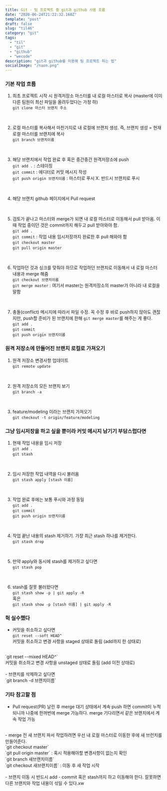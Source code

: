 ```yaml
---
title: Git - 팀 프로젝트 중 git과 github 사용 흐름
date: "2020-06-24T21:22:32.160Z"
template: "post"
draft: false
slug: "til46"
category: "git"
tags:
  - "til"
  - "git"
  - "github"
  - "wecode"
description: "git과 github를 이용해 팀 프로젝트 하는 법"
socialImage: "/naon.png"
---
```


### 기본 작업 흐름
1. 최초 프로젝트 시작 시 원격저장소 마스터를 내 로컬 마스터로 복사 (master에 이미 다른 팀원이 최신 파일을 올려두었다는 가정 하)<br>
`git clone 마스터 브랜치 주소`<br>
<br>

2. 로컬 마스터를 복사해서 마찬가지로 내 로컬에 브랜치 생성. 즉, 브랜치 생성 = 현재 로컬 마스터를 브랜치에 복사<br>
`git branch 브랜치이름`<br>
<br>

3. 해당 브랜치에서 작업 완료 후 혹은 중간중간 원격저장소에 push<br>
`git add .` : 스테이징<br>
`git commit` : 에디터로 커밋 메시지 작성<br>
`git push origin 브랜치이름` : 마스터로 푸시 X. 반드시 브랜치로 푸시<br>
<br>

4. 해당 브랜치 github 페이지에서 Pull request<br>
<br>

5. 검토가 끝나고 마스터와 merge가 되면 내 로컬 마스터로 이동해서 pull 받아옴. 이때 작업 중이던 것은 commit까지 해두고 pull 받아와야 함.<br>
`git add .`<br>
`git commit` : 작업 내용 임시저장까지 완료한 후 pull 해와야 함<br>
`git checkout master`<br>
`git pull origin master`<br>
<br>

6. 작업하던 것과 싱크를 맞춰야 하므로 작업하던 브랜치로 이동해서 내 로컬 마스터 내용과 merge 해줌<br>
`git checkout 브랜치이름`<br>
`git merge master` : 여기서 master는 원격저장소의 master가 아니라 내 로컬을 말함<br>
<br>

7. 충돌(conflict) 메시지에 따라서 파일 수정. 꼭 수정 후 바로 push하지 않아도 괜찮지만, push할 준비가 된 브랜치에 한해 `git merge master`를 해주는 게 좋다.<br>
`git add .`<br>
`git commit`<br>
`git push origin 브랜치이름`<br>

### 원격 저장소에 만들어진 브랜치 로컬로 가져오기
1. 원격 저장소 변경사항 업데이트<br>
`git remote update`<br>
<br>

2. 원격 저장소의 모든 브랜치 보기<br>
`git branch -a`<br>
<br>

3. feature/modeling 이라는 브랜치 가져오기<br>
`git checkout -t origin/feature/modeling`<br>

### 그냥 임시저장을 하고 싶을 뿐이라 커밋 메시지 남기기 부담스럽다면
1. 현재 작업 내용을 임시 저장<br>
`git add .`<br>
`git stash`<br>
<br>

2. 임시 저장한 작업 내역을 다시 불러옴<br>
`git stash apply [stash 이름]`<br>
<br>

3. 작업 완료 후에는 보통 푸시와 과정 동일<br>
`git add .`<br>
`git commit`<br>
`git push origin 브랜치이름`<br>
<br>

4. 작업 끝난 내용의 stash 제거하기. 가장 최근 stash 하나를 제거한다.<br>
`git stash drop`<br>
<br>

5. 만약 apply와 동시에 stash를 제거하고 싶다면<br>
`git stash pop`<br>
<br>

6. stash를 잘못 불러왔다면<br>
`git stash show -p | git apply -R`<br>
혹은<br>
`git stash show -p [stash 이름] | git apply -R`<br>

### 헉 실수했다
- 커밋을 취소하고 싶다면<br>
`git reset --soft HEAD^`<br>
커밋을 취소하고 변경 사항을 staged 상태로 돌림 (add까지 한 상태로)<br>
<br>
`git reset --mixed HEAD^`<br>
커밋을 취소하고 변경 사항을 unstaged 상태로 돌림 (add 이전 상태로)<br>
<br>
- 브랜치를 삭제하고 싶다면<br>
`git branch -d 브랜치이름`<br>

### 기타 참고할 점
- Pull request(PR) 날린 후 merge 대기 상태에서 계속 push 하면 commit이 누적되니까 나중에 한꺼번에 merge 가능하다. merge 기다리면서 같은 브랜치에서 계속 작업 가능
<br>
- merge 전 새 브랜치 파서 작업하려면 우선 내 로컬 마스터로 이동한 후에 새 브런치를 만들어준다.<br>
`git checkout master`<br>
`git pull origin master` : 혹시 적용해야할 변경사항이 없는지 확인<br>
`git branch 새브랜치이름`<br>
`git checkout 새브랜치이름` : 이동 후 새 작업 시작<br>
<br>
- 브랜치 이동 시 반드시 add - commit 혹은 stash까지 하고 이동해야 한다. 잘못하면 다른 브랜치와 작업 내용이 섞일 수 있다.xw